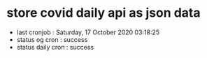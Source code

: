 # store covid daily api as json data

- last cronjob : Saturday, 17 October 2020 03:18:25
- status og cron : success
- status daily cron : success
      
      